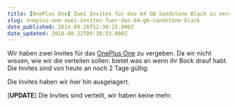 ```yaml
---
title: [OnePlus One] Zwei Invites für das 64 GB Sandstone Black zu vergeben [UPDATE]
slug: oneplus-one-zwei-invites-fuer-das-64-gb-sandstone-black
date_published: 2014-09-26T12:30:25.000Z
date_updated: 2018-08-22T09:38:53.000Z
---
```


Wir haben zwei Invites für das [OnePlus One](__GHOST_URL__/produkttest-das-oneplus-one-smartphone/) zu vergeben. Da wir nicht wissen, wie wir die verteilen sollen: bietet was an wenn ihr Bock drauf habt. Die Invites sind von heute an noch 2 Tage gültig.

Die Invites haben wir hier hin ausgelagert.

[**UPDATE**] Die Invites sind verteilt, wir haben keine mehr.
